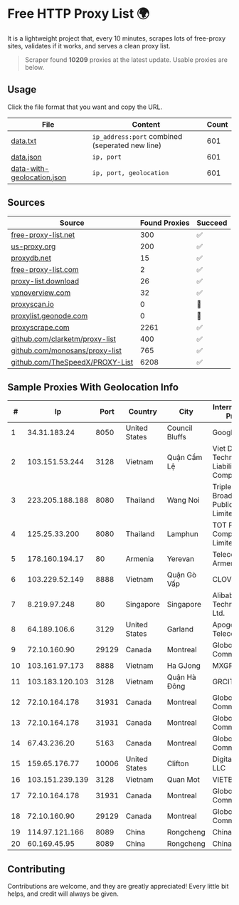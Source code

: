 
# Free HTTP Proxy List 🌍

It is a lightweight project that, every 10 minutes, scrapes lots of free-proxy sites, validates if it works, and serves a clean proxy list.


> Scraper found **10209** proxies at the latest update. Usable proxies are below.

## Usage

Click the file format that you want and copy the URL.


|File|Content|Count|
|----|-------|-----|
|[data.txt](https://raw.githubusercontent.com/themiralay/Proxy-List-World/master/data.txt)|`ip_address:port` combined (seperated new line)|601|
|[data.json](https://raw.githubusercontent.com/themiralay/Proxy-List-World/master/data.json)|`ip, port`|601|
|[data-with-geolocation.json](https://raw.githubusercontent.com/themiralay/Proxy-List-World/master/data-with-geolocation.json)|`ip, port, geolocation`|601|

## Sources

|Source|Found Proxies|Succeed|
|------|-------------|-------|
|[free-proxy-list.net](https://free-proxy-list.net)|300|✅|
|[us-proxy.org](https://www.us-proxy.org)|200|✅|
|[proxydb.net](http://proxydb.net)|15|✅|
|[free-proxy-list.com](https://free-proxy-list.com/?page=&port=&type%5B%5D=http&type%5B%5D=https&up_time=0&search=Search)|2|✅|
|[proxy-list.download](https://www.proxy-list.download/HTTP)|26|✅|
|[vpnoverview.com](https://vpnoverview.com/privacy/anonymous-browsing/free-proxy-servers)|32|✅|
|[proxyscan.io](https://www.proxyscan.io)|0|🚫|
|[proxylist.geonode.com](https://proxylist.geonode.com/api/proxy-list?limit=300&page=1&sort_by=lastChecked&sort_type=desc&protocols=http,https)|0|🚫|
|[proxyscrape.com](https://api.proxyscrape.com/v2/?request=displayproxies&protocol=http&timeout=10000&country=all&ssl=all&anonymity=all)|2261|✅|
|[github.com/clarketm/proxy-list](https://raw.githubusercontent.com/clarketm/proxy-list/master/proxy-list-raw.txt)|400|✅|
|[github.com/monosans/proxy-list](https://raw.githubusercontent.com/monosans/proxy-list/main/proxies/http.txt)|765|✅|
|[github.com/TheSpeedX/PROXY-List](https://raw.githubusercontent.com/TheSpeedX/PROXY-List/master/http.txt)|6208|✅|


## Sample Proxies With Geolocation Info

|#|Ip|Port|Country|City|Internet Service Provider|
|-|--|----|-------|----|-------------------------|
|1|34.31.183.24|8050|United States|Council Bluffs|Google LLC|
|2|103.151.53.244|3128|Vietnam|Quận Cẩm Lệ|Viet Digital Technology Liability Company|
|3|223.205.188.188|8080|Thailand|Wang Noi|Triple T Broadband Public Company Limited|
|4|125.25.33.200|8080|Thailand|Lamphun|TOT Public Company Limited|
|5|178.160.194.17|80|Armenia|Yerevan|Telecom Armenia CJSC|
|6|103.229.52.149|8888|Vietnam|Quận Gò Vấp|CLOVIET|
|7|8.219.97.248|80|Singapore|Singapore|Alibaba (US) Technology Co., Ltd.|
|8|64.189.106.6|3129|United States|Garland|Apogee Telecom Inc.|
|9|72.10.160.90|29129|Canada|Montreal|GloboTech Communications|
|10|103.161.97.173|8888|Vietnam|Ha GJong|MXGROUP|
|11|103.183.120.103|3128|Vietnam|Quận Hà Đông|GRCITY|
|12|72.10.164.178|31931|Canada|Montreal|GloboTech Communications|
|13|72.10.164.178|31931|Canada|Montreal|GloboTech Communications|
|14|67.43.236.20|5163|Canada|Montreal|GloboTech Communications|
|15|159.65.176.77|10006|United States|Clifton|DigitalOcean, LLC|
|16|103.151.239.139|3128|Vietnam|Quan Mot|VIETBRANDS|
|17|72.10.164.178|31931|Canada|Montreal|GloboTech Communications|
|18|72.10.160.90|29129|Canada|Montreal|GloboTech Communications|
|19|114.97.121.166|8089|China|Rongcheng|Chinanet|
|20|60.169.45.95|8089|China|Rongcheng|Chinanet|



## Contributing

Contributions are welcome, and they are greatly appreciated! Every
little bit helps, and credit will always be given.

